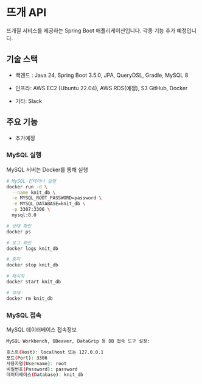 # 뜨개 API

뜨개질 서비스를 제공하는 Spring Boot 애플리케이션입니다.
각종 기능 추가 예정입니다.

## 기술 스택

- 백엔드 : Java 24, Spring Boot 3.5.0, JPA, QueryDSL, Gradle, MySQL 8

- 인프라: AWS EC2 (Ubuntu 22.04), AWS RDS(예정), S3 GitHub, Docker

- 기타: Slack
## 주요 기능

- 추가예정

### MySQL 실행

MySQL 서버는 Docker를 통해 실행

```bash
# MySQL 컨테이너 실행
docker run -d \
  --name knit_db \
  -e MYSQL_ROOT_PASSWORD=password \
  -e MYSQL_DATABASE=knit_db \
  -p 3307:3306 \
  mysql:8.0

# 상태 확인
docker ps

# 로그 확인
docker logs knit_db

# 중지
docker stop knit_db

# 재시작
docker start knit_db

# 삭제
docker rm knit_db
```

### MySQL 접속

MySQL 데이터베이스 접속정보

```bash
MySQL Workbench, DBeaver, DataGrip 등 DB 접속 도구 설정:

호스트(Host): localhost 또는 127.0.0.1
포트(Port): 3306
사용자명(Username): root
비밀번호(Password): password
데이터베이스(Database): knit_db
```